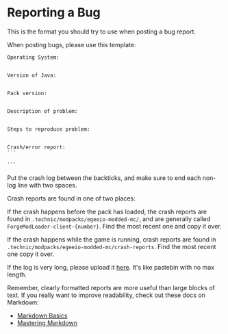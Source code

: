 Reporting a Bug
===
This is the format you should try to use when posting a bug report.

When posting bugs, please use this template:

    Operating System:
    
    
    Version of Java:
    
    
    Pack version:
    
    
    Description of problem:
    
    
    Steps to reproduce problem:
    
    
    Crash/error report:
    ```
    
    ```
Put the crash log between the backticks, and make sure to end each non-log line
with two spaces.

Crash reports are found in one of two places:

If the crash happens before the pack has loaded, the crash reports are found
in `.technic/modpacks/egeeio-modded-mc/`, and are generally called
`ForgeModLoader-client-{number}`. Find the most recent one and copy it over.

If the crash happens while the game is running, crash reports are found in
`.technic/modpacks/egeeio-modded-mc/crash-reports`. Find the most recent one
copy it over.

If the log is very long, please upload it
[here](http://paste.ubuntu.com/). It's like pastebin with no max length.

Remember, clearly formatted reports are more useful than large blocks of text.
If you really want to improve readability, check out these docs on Markdown:
* [Markdown Basics](https://help.github.com/articles/markdown-basics/)
* [Mastering Markdown](https://guides.github.com/features/mastering-markdown/)
